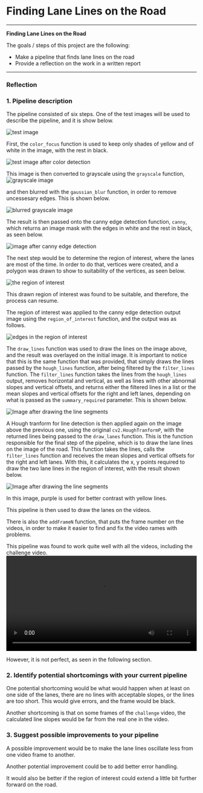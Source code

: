 # **Finding Lane Lines on the Road** 

---

**Finding Lane Lines on the Road**

The goals / steps of this project are the following:
* Make a pipeline that finds lane lines on the road
* Provide a reflection on the work in a written report
---

### Reflection

### 1. Pipeline description

The pipeline consisted of six steps. One of the test images will be used to describe the pipeline, and it is show below.

<img src="test_images/solidYellowCurve2.jpg" alt="test image"/>

First, the `color_focus` function is used to keep only shades of yellow and of white in the image, with the rest in black.

<img src="test_images_output/image3color_focused.png" alt="test image after color detection"/>

This image is then converted to grayscale using the `grayscale` function,
<img src="test_images_output/image3grayed.png" alt="grayscale image"/>

and then blurred with the `gaussian_blur` function, in order to remove uncessesary edges. This is shown below.

<img src="test_images_output/image3blurred.png" alt="blurred grayscale image"/>


The result is then passed onto the canny edge detection function, `canny`, which returns an image mask with the edges in white and the rest in black, as seen below. 

<img src="test_images_output/image3cannyed.png" alt="image after canny edge detection"/>

The next step would be to determine the region of interest, where the lanes are most of the time. In order to do that, vertices were created, and a polygon was drawn to show to suitability of the vertices, as seen below.

<img src="test_images_output/image3highlighted.png" alt="the region of interest"/>

This drawn region of interest was found to be suitable, and therefore, the process can resume.

The region of interest was applied to the canny edge detection output image using the `region_of_interest` function, and the output was as follows.

<img src="test_images_output/image3focused.png" alt="edges in the region of interest"/>

The `draw_lines` function was used to draw the lines on the image above, and the result was overlayed on the initial image. It is important to notice that this is the same function that was provided, that simply draws the lines passed by the `hough_lines` function, after being filtered by the `filter_lines` function. The `filter_lines` function takes the lines from the `hough_lines` output, removes horizontal and vertical, as well as lines with other abnormal slopes and vertical offsets, and returns either the filtered lines in a list or the mean slopes and vertical offsets for the right and left lanes, depending on what is passed as the `summary_required` parameter. This is shown below. 

<img src="test_images_output/image3with_lines.png" alt="Image after drawing the line segments"/>

A Hough tranform for line detection is then applied again on the image above the previous one, using the original `cv2.HoughTranformP`, with the returned lines being passed to the `draw_lanes` function. This is the function responsible for the final step of the pipeline, which is to draw the lane lines on the image of the road. This function takes the lines, calls the `filter_lines` function and receives the mean slopes and vertical offsets for the right and left lanes. With this, it calculates the x, y points required to draw the two lane lines in the region of interest, with the result shown below.

<img src="test_images_output/image3final_result.png" alt="Image after drawing the line segments"/>

In this image, purple is used for better contrast with yellow lines.

This pipeline is then used to draw the lanes on the videos. 


There is also the `addFrameN` function, that puts the frame number on the videos, in order to make it easier to find and fix the video rames with problems.

This pipeline was found to work quite well with all the videos, including the challenge video.
[<video src="test_videos_output/challenge.mp4" alt="challenge video" width="100%" />](test_videos_output/challenge.mp4)

However, it is not perfect, as seen in the following section.

### 2. Identify potential shortcomings with your current pipeline


One potential shortcoming would be what would happen when at least on one side of the lanes, there are no lines with acceptable slopes, or the lines are too short. This would give errors, and the frame would be black.

Another shortcoming is that on some frames of the `challenge` video, the calculated line slopes would be far from the real one in the video.

### 3. Suggest possible improvements to your pipeline

A possible improvement would be to make the lane lines oscillate less from one video frame to another.

Another potential improvement could be to add better error handling.

It would also be better if the region of interest could extend a little bit further forward on the road.
